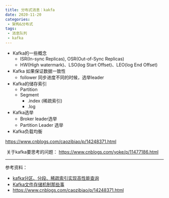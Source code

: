 ```yaml
---
title: 分布式消息：kakfa
date: 2020-11-20
categories:
 - 架构&分布式
tags:
 - 消息队列
 - kafka
---
```


- Kafka的一些概念
  - ISR(In-sync Replicas), OSR(Out-of-Sync Replicas)
  - HW(High watermark)、LSO(log Start Offset)、LEO(log End Offset)
- Kafka 如果保证数据一致性
  - follower 同步进度不同的时候，选举leader 
- Kafka的储存索引
  - Partition
  - Segment
    - .index (稀疏索引)
    - .log
- Kafka选举
  - Broker leader选举
  - Partition Leader 选举
- Kafka负载均衡



https://www.cnblogs.com/caozibiao/p/14248371.html



​	关于kafka要思考的问题： https://www.cnblogs.com/yoke/p/11477186.html

---

参考资料：
- [kafka分区、分段、稀疏索引实现高性能查询](https://www.jianshu.com/p/255de4d3874b)
- [Kafka文件存储机制那些事](https://tech.meituan.com/2015/01/13/kafka-fs-design-theory.html)
- https://www.cnblogs.com/caozibiao/p/14248371.html



